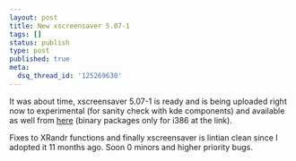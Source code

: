 ```yaml
---
layout: post
title: New xscreensaver 5.07-1
tags: []
status: publish
type: post
published: true
meta:
  dsq_thread_id: '125269630'
---
```

It was about time, xscreensaver 5.07-1 is ready and is being uploaded right now to experimental (for sanity check with kde components) and available as well from <a href="http://debian.rivco.info/xscreensaver/5.07-1">here</a> (binary packages only for i386 at the link).

Fixes to XRandr functions and finally xscreensaver is lintian clean since I adopted it 11 months ago. Soon 0 minors and higher priority bugs.
